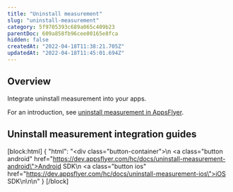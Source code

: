```yaml
---
title: "Uninstall measurement"
slug: "uninstall-measurement"
category: 5f9705393c689a065c409b23
parentDoc: 609a858fb96cee00165e8fca
hidden: false
createdAt: "2022-04-18T11:38:21.705Z"
updatedAt: "2022-04-18T11:45:01.694Z"
---
```

## Overview
Integrate uninstall measurement into your apps.

For an introduction, see [uninstall measurement in AppsFlyer](https://support.appsflyer.com/hc/en-us/articles/4408933557137).
## Uninstall measurement integration guides
[block:html]
{
  "html": "<div class=\"button-container\">\n  <a class=\"button android\" href=\"https://dev.appsflyer.com/hc/docs/uninstall-measurement-android\">Android SDK</a>\n  <a class=\"button ios\" href=\"https://dev.appsflyer.com/hc/docs/uninstall-measurement-ios\">iOS SDK</a>\n</div>\n\n<style>\n  .button-container {\n  \tdisplay: flex;\n  }\n  .button {\n    display: flex;\n    justify-content: center;\n    align-items: center;\n    width: 150px;\n\t  border-radius: 6px;\n    padding: 8px;\n    margin-right: 4px;\n\t}\n  \n  .button:before {\n  \tmargin-right: 4px;\n  }\n  .button.android {\n    border: solid 2px #3DDC84;\n  }\n  .ios {\n  \tborder-radius: 6px;\n    padding: 8px;\n    border: solid 2px #7D7D7D;\n  }\n  .ios:before {\n        content: url(\"https://files.readme.io/19fdc72-apple-icon.svg\");\n  }\n\n  .android:before {\n        content: url(\"https://files.readme.io/d7dc5a3-android-icon.svg\");\n  }\n</style>"
}
[/block]